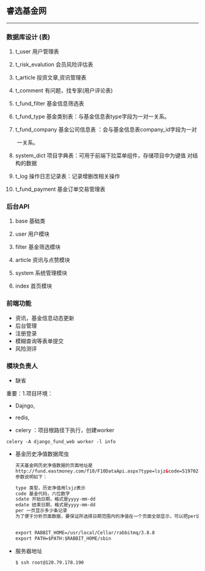 ## 睿选基金网

***

### 数据库设计 (表)
1. t_user	                      用户管理表

2. t_risk_evalution     会员风险评估表

3. t_article            投资文章,资讯管理表               

4. t_comment               有问题，找专家(用户评论表)

5. t_fund_filter             基金信息筛选表

6. t_fund_type              基金类别表：与基金信息表type字段为一对一关系。

7. t_fund_company    基金公司信息表 ：会与基金信息表company_id字段为一对                

   ​                                        一关系。

8. system_dict                            项目字典表：可用于前端下拉菜单组件，存储项目中为键值                 					                    对结构的数据

9. t_log                             操作日志记录表：记录增删改相关操作

10. t_fund_payment        基金订单交易管理表

    

### 后台API
1. base   基础类

1. user   	用户模块

2. filter      基金筛选模块

3. article         资讯与点赞模块

4. system          系统管理模块

5. index      首页模块

   

### 前端功能

- 资讯，基金信息动态更新
- 后台管理
- 注册登录
- 模糊查询等表单提交
- 风险测评

### 模块负责人

- 缺省

重要：1.项目环境：

- Dajngo,

-  redis,

-  celery ：项目根路径下执行，创建worker                                   

  ```she
  celery -A django_fund_web worker -l info   
  ```

- 基金历史净值数据爬虫

  ```html
  天天基金网历史净值数据的页面地址是
  http://fund.eastmoney.com/f10/F10DataApi.aspx?type=lsjz&code=519702&sdate=2010-02-22&edate=2020-08-06&per=65535
  参数说明如下：
  
  type 类型，历史净值用lsjz表示
  code 基金代码，六位数字
  sdate 开始日期，格式是yyyy-mm-dd
  edate 结束日期，格式是yyyy-mm-dd
  per 一页显示多少条记录
  为了便于分析页面数据，要保证所选择日期范围内的净值在一个页面全部显示，可以把per设成很大的值，比如65535。
  
  
  export RABBIT_HOME=/usr/local/Cellar/rabbitmq/3.8.8
  export PATH=$PATH:$RABBIT_HOME/sbin
  
  ```

- 服务器地址

  ```shell
  $ ssh root@120.79.178.190
  ```

  